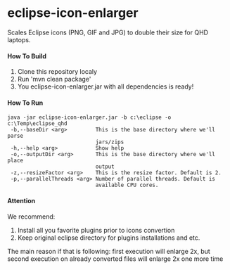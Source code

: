 eclipse-icon-enlarger
=====================

Scales Eclipse icons (PNG, GIF and JPG) to double their size for QHD laptops.

#### How To Build

1. Clone this repository localy
2. Run 'mvn clean package'
3. You eclipse-icon-enlarger.jar with all dependencies is ready!

#### How To Run

    java -jar eclipse-icon-enlarger.jar -b c:\eclipse -o c:\Temp\eclipse_qhd
     -b,--baseDir <arg>         This is the base directory where we'll parse
                                jars/zips
     -h,--help <arg>            Show help
     -o,--outputDir <arg>       This is the base directory where we'll place
                                output
     -z,--resizeFactor <arg>    This is the resize factor. Default is 2.
     -p,--parallelThreads <arg> Number of parallel threads. Default is
                                available CPU cores.

#### Attention
 
 We recommend:
 
 1. Install all you favorite plugins prior to icons convertion
 2. Keep original eclipse directory for plugins installations and etc.
 
 The main reason if that is following: first execution will enlarge 2x, but second execution on already converted files will enlarge 2x one more time
 